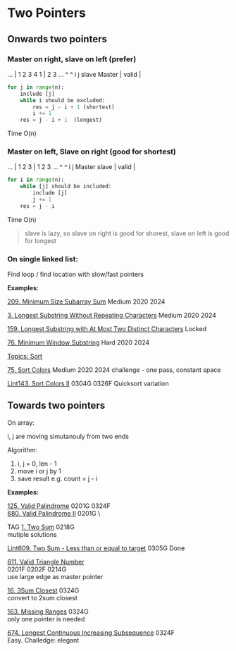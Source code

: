 # Two Pointers

## Onwards two pointers


### Master on right, slave on left (prefer)

... | 1 2 3 4 1 | 2 3 ... 
      ^       ^
      i       j
    slave   Master
    |   valid   |  

```python
for j in range(n):
    include [j]
    while i should be excluded:
        res = j - i + 1 (shortest)
        i += 1
    res = j - i + 1  (longest)
```
Time O(n)


### Master on left, Slave on right (good for shortest)

... | 1 2 3 | 1 2 3 ... 
      ^       ^
      i       j
    Master  slave
    | valid |  


```python
for i in range(n):
    while [j] should be included:
        include [j]
        j += 1
    res = j - i
```
Time O(n)

> slave is lazy, so slave on right is good for shorest, slave on left is good for longest 

### On single linked list:
Find loop / find location with slow/fast pointers


__Examples:__

[209. Minimum Size Subarray Sum](https://leetcode.com/problems/minimum-size-subarray-sum/)
Medium 2020 2024

[3. Longest Substring Without Repeating Characters](https://leetcode.com/problems/longest-substring-without-repeating-characters/)
Medium 2020 2024

[159. Longest Substring with At Most Two Distinct Characters](https://leetcode.com/problems/longest-substring-with-at-most-two-distinct-characters/)
Locked

[76. Minimum Window Substring](https://leetcode.com/problems/minimum-window-substring/)
Hard 2020 2024

[Topics: Sort](../Allgorithm-Topics/Sort.md)

[75. Sort Colors](https://leetcode.com/problems/sort-colors/)
Medium 2020 2024
challenge - one pass, constant space 

[Lint143. Sort Colors II](https://www.lintcode.com/problem/sort-colors-ii/description)
0304G 0326F
Quicksort variation 


## Towards two pointers

On array:

i, j are moving simutanouly from two ends

Algorithm:
  1. i, j = 0, len - 1
  2. move i or j by 1
  3. save result e.g. count = j - i


__Examples:__

[125. Valid Palindrome](https://leetcode.com/problems/valid-palindrome/)
0201G 0324F\
[680. Valid Palindrome II](https://leetcode.com/problems/valid-palindrome-ii/)
0201G \

TAG
[1. Two Sum](https://leetcode.com/problems/two-sum/) 
0218G \
mutiple solutions

[Lint609. Two Sum - Less than or equal to target](https://www.lintcode.com/problem/two-sum-less-than-or-equal-to-target/)
0305G Done

[611. Valid Triangle Number](https://leetcode.com/problems/valid-triangle-number/)  
0201F 0202F 0214G\
use large edge as master pointer

[16. 3Sum Closest](https://leetcode.com/problems/3sum-closest/)
0324G\
convert to 2sum closest

[163. Missing Ranges](https://leetcode.com/problems/missing-ranges/) 
0324G\
only one pointer is needed

[674. Longest Continuous Increasing Subsequence](https://leetcode.com/problems/longest-continuous-increasing-subsequence/)
0324F\
Easy. Challedge: elegant

